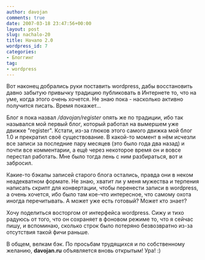 ```yaml
---
author: davojan
comments: true
date: 2007-03-18 23:47:56+00:00
layout: post
slug: nachalo-20
title: Начало 2.0
wordpress_id: 7
categories:
- Блоггинг
tag:
- wordpress
---
```


Вот наконец добрались руки поставить wordpress, дабы восстановить давно забытую привычку традицию
публиковать в Интернете то, что на уме, когда этого очень хочется. Не знаю пока - насколько активно
получится писать. Время покажет...

Блог я пока назвал _/davojan/register_ опять же по традиции, ибо так назывался мой первый блог,
который работал на вымершем уже движке "register". Кстати, из-за глюков этого самого движка мой
блог 1.0 и прекратил своё существование. В какой-то момент в нём исчезли все записи за последние
пару месяцев (это было года два назад) и почти все комментарии, а ещё через некоторое время он и
вовсе перестал работать. Мне было тогда лень с ним разбираться, вот и забросил.

Какие-то бэкапы записей старого блога остались, правда они в неком неадекватном формате. Не знаю,
хватит ли у меня мужества и терпения написать скрипт для конвертации, чтобы перенести записи в
wordpress, а очень хочется, ибо было там кое-что интересное, что самому охота иногда перечитывать.
А может уже есть готовый? Может кто знает?

Хочу поделиться восторгом от интерфейса wordpress. Сижу и тихо радуюсь от того, что он сохраняет в
фоновом режиме то, что я сейчас пишу, и вспоминаю, сколько строк было потеряно безвозвратно из-за
отсутствия такой фичи раньше.

В общем, велкам бэк. По просьбам трудящихся и по собственному желанию, **davojan.ru** объявляется
вновь открытым! Ура! :)

